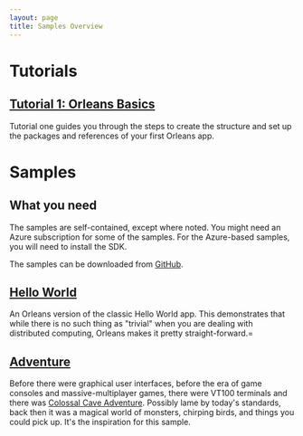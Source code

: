 ```yaml
---
layout: page
title: Samples Overview
---
```


# Tutorials

## [Tutorial 1: Orleans Basics](tutorial_1.md)

Tutorial one guides you through the steps to create the structure and set up the packages and references of your first Orleans app.

# Samples

## What you need

The samples are self-contained, except where noted.
You might need an Azure subscription for some of the samples.
For the Azure-based samples, you will need to install the SDK.

The samples can be downloaded from [GitHub](https://github.com/dotnet/orleans/tree/main/samples).

## [Hello World](overview_helloworld.md)

An Orleans version of the classic Hello World app.
This demonstrates that while there is no such thing as "trivial" when you are dealing with distributed computing, Orleans makes it pretty straight-forward.=

## [Adventure](Adventure.md)

Before there were graphical user interfaces, before the era of game consoles and massive-multiplayer games, there were VT100 terminals and there was [Colossal Cave Adventure](http://en.wikipedia.org/wiki/Colossal_Cave_Adventure).
Possibly lame by today's standards, back then it was a magical world of monsters, chirping birds, and things you could pick up.
It's the inspiration for this sample.
